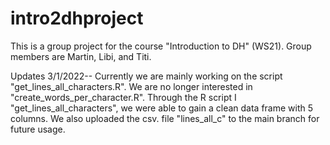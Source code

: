 # intro2dhproject
This is a group project for the course "Introduction to DH" (WS21). Group members are Martin, Libi, and Titi.

Updates 3/1/2022--
Currently we are mainly working on the script "get_lines_all_characters.R". We are no longer interested in "create_words_per_character.R".
Through the R script I "get_lines_all_characters", we were able to gain a clean data frame with 5 columns. We also uploaded the csv. file "lines_all_c" to the main branch for future usage.
